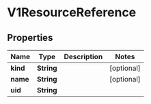 # V1ResourceReference

## Properties
Name | Type | Description | Notes
------------ | ------------- | ------------- | -------------
**kind** | **String** |  |  [optional]
**name** | **String** |  |  [optional]
**uid** | **String** |  | 
